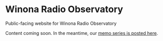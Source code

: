 # Winona Radio Observatory
Public-facing website for Winona Radio Observatory

Content coming soon. In the meantime, our [memo series is posted here](https://github.com/WinonaRO/Memos/tree/main).
